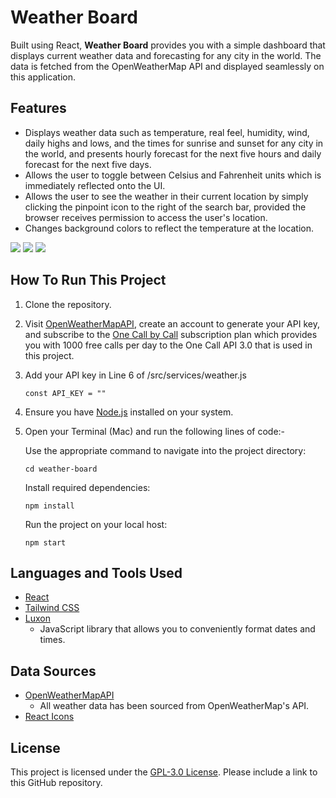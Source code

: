 # Weather Board

Built using React, **Weather Board** provides you with a simple dashboard that displays current weather data and forecasting for any city in the world. The data is fetched from the OpenWeatherMap API and displayed seamlessly on this application.

## Features

- Displays weather data such as temperature, real feel, humidity, wind, daily highs and lows, and the times for sunrise and sunset for any city in the world, and presents hourly forecast for the next five hours and daily forecast for the next five days.
- Allows the user to toggle between Celsius and Fahrenheit units which is immediately reflected onto the UI.
- Allows the user to see the weather in their current location by simply clicking the pinpoint icon to the right of the search bar, provided the browser receives permission to access the user's location.
- Changes background colors to reflect the temperature at the location.

![](https://user-images.githubusercontent.com/69211573/209554451-f7ac4dd7-f067-4ac2-9bde-b6bd0361854c.png)
![](https://user-images.githubusercontent.com/69211573/209554476-4eaa9524-df08-44d3-8cd9-e540b1c1adb3.png)
![](https://user-images.githubusercontent.com/69211573/209554483-d3ce11e0-c9a9-4142-83dc-102411f50db0.png)

## How To Run This Project

1. Clone the repository.

2. Visit [OpenWeatherMapAPI](https://openweathermap.org/api), create an account to generate your API key, and subscribe to the [One Call by Call](https://openweathermap.org/price) subscription plan which provides you with 1000 free calls per day to the One Call API 3.0 that is used in this project. 

3. Add your API key in Line 6 of /src/services/weather.js
   ```
   const API_KEY = ""
   ```

4. Ensure you have [Node.js](https://nodejs.org/en/) installed on your system.
	
5. Open your Terminal (Mac) and run the following lines of code:-
   
   Use the appropriate command to navigate into the project directory:
   ```
   cd weather-board
   ```
   
   Install required dependencies:
   ```
   npm install
   ```
   
   Run the project on your local host:
   ```
   npm start
   ```
    
## Languages and Tools Used
- [React](https://reactjs.org)
- [Tailwind CSS](https://reactjs.org)
- [Luxon](https://moment.github.io/luxon/#/)
   - JavaScript library that allows you to conveniently format dates and times.

## Data Sources
- [OpenWeatherMapAPI](https://openweathermap.org/api)
  - All weather data has been sourced from OpenWeatherMap's API.
- [React Icons](https://react-icons.github.io/react-icons)

## License
This project is licensed under the [GPL-3.0 License](./LICENSE). Please include a link to this GitHub repository.
